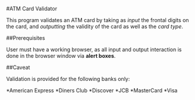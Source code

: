 #ATM Card Validator

This program validates an ATM card by taking as _input_ the frontal digits on the card, and _outputting_ the validity of the card as well as the _card type_. 

##Prerequisites

User must have a working browser, as all input and output interaction is done in the browser window via **alert boxes**.

##Caveat

Validation is provided for the following banks only:

*American Express
*Diners Club
*Discover
*JCB
*MasterCard
*Visa
